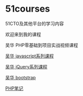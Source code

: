 # 51courses

51CTO及其他平台的学习内容

欢迎来到我的课程

吴华  PHP零基础到项目实战视频课程

[吴华 javascript系列课程](https://github.com/qianjilou/mycourses/tree/master/javascript)

[吴华 jQuery系列课程](https://github.com/qianjilou/mycourses/tree/master/javascript)

[吴华 bootstrap](https://github.com/qianjilou/mycourses/tree/master/javascript)

[PHP笔记](https://github.com/qianjilou/mycourses/blob/master/php.md)
